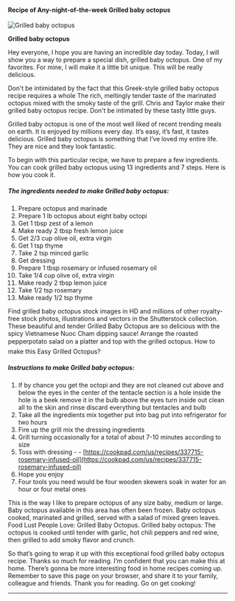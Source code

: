             

#### Recipe of Any-night-of-the-week Grilled baby octopus

![Grilled baby octopus](https://img-global.cpcdn.com/recipes/4559238849363968/751x532cq70/grilled-baby-octopus-recipe-main-photo.jpg)

**Grilled baby octopus**

Hey everyone, I hope you are having an incredible day today. Today, I will show you a way to prepare a special dish, grilled baby octopus. One of my favorites. For mine, I will make it a little bit unique. This will be really delicious.

Don't be intimidated by the fact that this Greek-style grilled baby octopus recipe requires a whole The rich, meltingly tender taste of the marinated octopus mixed with the smoky taste of the grill. Chris and Taylor make their grilled baby octopus recipe. Don't be intimated by these tasty little guys.

Grilled baby octopus is one of the most well liked of recent trending meals on earth. It is enjoyed by millions every day. It’s easy, it’s fast, it tastes delicious. Grilled baby octopus is something that I’ve loved my entire life. They are nice and they look fantastic.

To begin with this particular recipe, we have to prepare a few ingredients. You can cook grilled baby octopus using 13 ingredients and 7 steps. Here is how you cook it.

##### The ingredients needed to make Grilled baby octopus:

1.  Prepare octopus and marinade
2.  Prepare 1 lb octopus about eight baby octopi
3.  Get 1 tbsp zest of a lemon
4.  Make ready 2 tbsp fresh lemon juice
5.  Get 2/3 cup olive oil, extra virgin
6.  Get 1 tsp thyme
7.  Take 2 tsp minced garlic
8.  Get dressing
9.  Prepare 1 tbsp rosemary or infused rosemary oil
10.  Take 1/4 cup olive oil, extra virgin
11.  Make ready 2 tbsp lemon juice
12.  Take 1/2 tsp rosemary
13.  Make ready 1/2 tsp thyme

Find grilled baby octopus stock images in HD and millions of other royalty-free stock photos, illustrations and vectors in the Shutterstock collection. These beautiful and tender Grilled Baby Octopus are so delicious with the spicy Vietnamese Nuoc Cham dipping sauce! Arrange the roasted pepperpotato salad on a platter and top with the grilled octopus. How to make this Easy Grilled Octopus?

##### Instructions to make Grilled baby octopus:

1.  If by chance you get the octopi and they are not cleaned cut above and below the eyes in the center of the tentacle section is a hole inside the hole is a beek remove it in the bulb above the eyes turn inside out clean all to the skin and rinse discard everything but tentacles and bulb
2.  Take all the ingredients mix together put into bag put into refrigerator for two hours
3.  Fire up the grill mix the dressing ingredients
4.  Grill turning occasionally for a total of about 7-10 minutes according to size
5.  Toss with dressing - - [https://cookpad.com/us/recipes/337715-rosemary-infused-oil](https://cookpad.com/us/recipes/337715-rosemary-infused-oil)
6.  Hope you enjoy
7.  Four tools you need would be four wooden skewers soak in water for an hour or four metal ones

This is the way I like to prepare octopus of any size baby, medium or large. Baby octopus available in this area has often been frozen. Baby octopus cooked, marinated and grilled, served with a salad of mixed green leaves. Food Lust People Love: Grilled Baby Octopus. Grilled baby octopus: The octopus is cooked until tender with garlic, hot chili peppers and red wine, then grilled to add smoky flavor and crunch.

So that’s going to wrap it up with this exceptional food grilled baby octopus recipe. Thanks so much for reading. I’m confident that you can make this at home. There’s gonna be more interesting food in home recipes coming up. Remember to save this page on your browser, and share it to your family, colleague and friends. Thank you for reading. Go on get cooking!

* * *